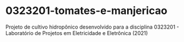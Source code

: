 # 0323201-tomates-e-manjericao
Projeto de cultivo hidropônico desenvolvido para a disciplina 0323201 - Laboratório de Projetos em Eletricidade e Eletrônica (2021)
